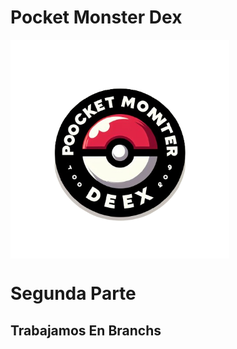 # Pocket Monster Dex

<img align="Center" src="/Imagenes/Logo.png" width="350" alt="PocketBall">

# Segunda Parte

## Trabajamos En Branchs